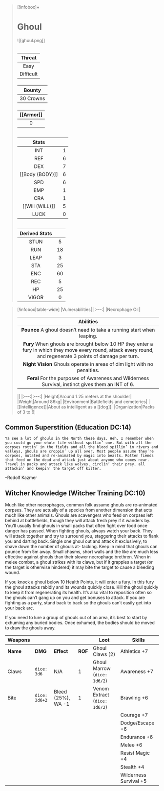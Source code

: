 >[!infobox]+
># Ghoul
>![[ghoul.png]]
>###### 
>|Threat|
>|:---:|
>|Easy|
>|Difficult|
>##### 
>|Bounty|
>|:---:|
>|30 Crowns|
>#####
>|[[Armor]]|
>|:---:|
>|0|
>###### 
>
>|Stats||
>|:---:|:---:|
>|INT|1|
>|REF|6|
>|DEX|7|
>|[[Body (BODY)]]|6|
>|SPD|6|
>|EMP|1|
>|CRA|1|
>|[[Will (WILL)]]|5|
>|LUCK|0|
>######
>|Derived Stats||
>|:---:|:---:|
>|STUN|5|
>|RUN|18|
>|LEAP|3|
>|STA|25|
>|ENC|60|
>|REC|5|
>|HP|25|
>|VIGOR|0|

>[!infobox|table-wide]
>|Vulnerabilities|
>|:---:|
>|Necrophage Oil|
>
>|Abilities|
>|:---:|
>|**Pounce** A ghoul doesn’t need to take a running start when leaping.|
>|**Fury** When ghouls are brought below 10 HP they enter a fury in which they move every round, attack every round, and regenerate 3 points of damage per turn.|
>|**Night Vision** Ghouls operate in areas of dim light with no penalties.|
>|**Feral** For the purposes of Awareness and Wilderness Survival, instinct gives them an INT of 6.|
>
>||
>|:---:|:---:|
>|Height|Around 1.25 meters at the shoulder|
>|Weight|Around 86kg|
>|Environment|Battlefields and cemeteries|
>|[[Intelligence]]|About as intelligent as a [[dog]]|
>|Organization|Packs of 3 to 6|

## Common Superstition (Education DC:14)
```ad-quote
Ya see a lot of ghouls in the North these days. Heh, I remember when you could go your whole life without spottin’ one. But with all the corpses rottin’ in the fields and all the blood spillin’ in rivers and valleys, ghouls are croppin’ up all over. Most people assume they’re corpses, mutated and re-animated by magic into beasts. Rotten fiends that feed on the dead and attack just about anyone who comes near. Travel in packs and attack like wolves, circlin’ their prey, all attackin’ and keepin’ the target off kilter.
```
–Rodolf Kazmer

## Witcher Knowledge (Witcher Training DC:10)
Much like other necrophages, common folk assume ghouls are re-animated corpses. They are actually of a species from another dimension that acts much like other animals. Ghouls are scavengers who feed on corpses left behind at battlefields, though they will attack fresh prey if it wanders by. You’ll usually find ghouls in small packs that often fight over food once danger has passed. When fighting ghouls, always watch your back. They will attack together and try to surround you, staggering their attacks to flank you and darting back. Single one ghoul out and attack it exclusively, to shave down the number of ghouls at- tacking. Keep in mind that ghouls can pounce from 5m away. Small chasms, short walls and the like are much less effective against ghouls than their slower necrophage brethren. When in melee combat, a ghoul strikes with its claws, but if it grapples a target (or the target is otherwise hindered) it may bite the target to cause a bleeding wound.

If you knock a ghoul below 10 Health Points, it will enter a fury. In this fury the ghoul attacks rabidly and its wounds quickly close. Kill the ghoul quickly to keep it from regenerating its health. It’s also vital to reposition often so the ghouls can’t gang up on you and get bonuses to attack. If you are fighting as a party, stand back to back so the ghouls can’t easily get into your back arc. 

If you need to lure a group of ghouls out of an area, it’s best to start by exhuming any buried bodies. Once exhumed, the bodies should be moved to draw the ghouls away.

| Weapons  |               |                    |         | Loot                          | Skills                 |
| -------- | ------------- | ------------------ | ------- | ----------------------------- | ---------------------- |
| **Name** | **DMG**       | **Effect**         | **ROF** | Ghoul Claws (2)               | Athletics +7           |
| Claws    | `dice: 3d6`   | N/A                | 1       | Ghoul Marrow (`dice: 1d6/2`)  | Awareness +7           |
| Bite     | `dice: 3d6+2` | Bleed (25%), WA -1 | 1       | Venom Extract (`dice: 1d6/2`) | Brawling +6            | 
|          |               |                    |         |                               | Courage +7             |
|          |               |                    |         |                               | Dodge/Escape +6        |
|          |               |                    |         |                               | Endurance +6           |
|          |               |                    |         |                               | Melee +6               |
|          |               |                    |         |                               | Resist Magic +4        |
|          |               |                    |         |                               | Stealth +4             |
|          |               |                    |         |                               | Wilderness Survival +5 |
